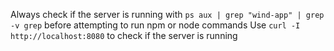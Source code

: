 Always check if the server is running with  `ps aux | grep "wind-app" | grep -v grep` before attempting to run npm or node commands
Use `curl -I http://localhost:8080` to check if the server is running